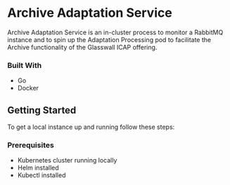 # Archive Adaptation Service
Archive Adaptation Service is an in-cluster process to monitor a RabbitMQ instance and to spin up the Adaptation Processing pod to facilitate the Archive functionality of the Glasswall ICAP offering.

### Built With
- Go
- Docker

## Getting Started
To get a local instance up and running follow these steps:

### Prerequisites
- Kubernetes cluster running locally
- Helm installed
- Kubectl installed
